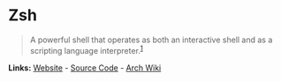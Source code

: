 # Zsh

> A powerful shell that operates as both an interactive shell and as a scripting language interpreter.<sup>[1][desc]</sup>

**Links:** [Website][site] - [Source Code][code] - [Arch Wiki][aw]

[site]: https://www.zsh.org/
[desc]: https://wiki.archlinux.org/title/Zsh
[code]: https://zsh.sourceforge.io/
[aw]: https://wiki.archlinux.org/title/Zsh
